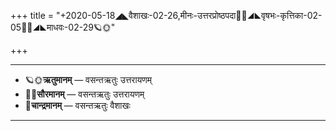 +++
title = "+2020-05-18◢◣वैशाखः-02-26,मीनः-उत्तरप्रोष्ठपदा🌛🌌◢◣वृषभः-कृत्तिका-02-05🌌🌞◢◣माधवः-02-29🪐🌞"

+++
___________________
- 🪐🌞**ऋतुमानम्** — वसन्तऋतुः उत्तरायणम्
- 🌌🌞**सौरमानम्** — वसन्तऋतुः उत्तरायणम्
- 🌛**चान्द्रमानम्** — वसन्तऋतुः वैशाखः
___________________

